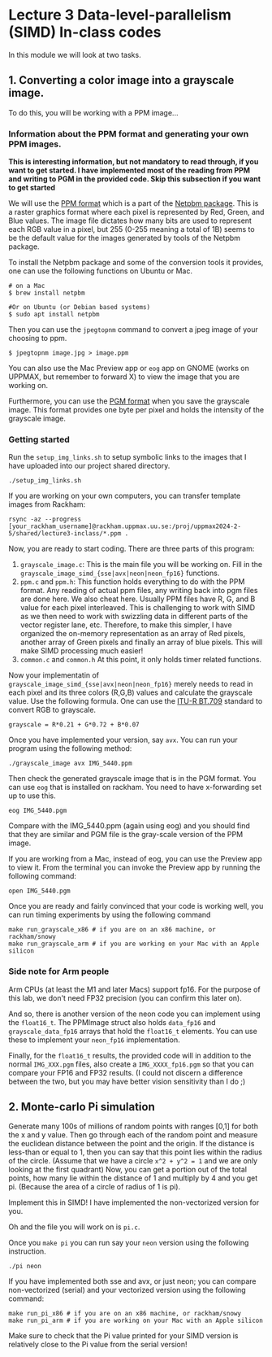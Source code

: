 # Lecture 3 Data-level-parallelism (SIMD) In-class codes

In this module we will look at two tasks.

## 1. Converting a color image into a grayscale image.
To do this, you will be working with a PPM image...

### Information about the PPM format and generating your own PPM images.

**This is interesting information, but not mandatory to read through, if you
want to get started. I have implemented most of the reading from PPM and
writing to PGM in the provided code. Skip this subsection if you want to get
started**

We will use the [PPM format](https://netpbm.sourceforge.net/doc/ppm.html) which is a part of the [Netpbm package](https://netpbm.sourceforge.net).
This is a raster graphics format where each pixel is represented by Red,
Green, and Blue values. The image file dictates how many bits are used to
represent each RGB value in a pixel, but 255 (0-255 meaning a total of 1B)
seems to be the default value for the images generated by tools of the Netpbm
package. 

To install the Netpbm package and some of the conversion tools it provides,
one can use the following functions on Ubuntu or Mac.

``` 
# on a Mac
$ brew install netpbm

#Or on Ubuntu (or Debian based systems)
$ sudo apt install netpbm
```

Then you can use the `jpegtopnm` command to convert a jpeg image of your choosing to ppm.

```
$ jpegtopnm image.jpg > image.ppm
```

You can also use the Mac Preview app or `eog` app on GNOME (works on UPPMAX,
but remember to forward X) to view the image that you are working on.

Furthermore, you can use the [PGM format](https://netpbm.sourceforge.net/doc/pgm.html) when you save the grayscale image.
This format provides one byte per pixel and holds the intensity of the
grayscale image.

### Getting started
Run the `setup_img_links.sh` to setup symbolic links to the images that
I have uploaded into our project shared directory.

```
./setup_img_links.sh
```

If you are working on your own computers, you can transfer template images
from Rackham:
```
rsync -az --progress [your_rackham_username]@rackham.uppmax.uu.se:/proj/uppmax2024-2-5/shared/lecture3-inclass/*.ppm .
```

Now, you are ready to start coding.
There are three parts of this program:

1. `grayscale_image.c`: This is the main file you will be working on.
Fill in the `grayscale_image_simd_{sse|avx|neon|neon_fp16}` functions.
2. `ppm.c` and `ppm.h`: This function holds everything to do with the PPM format.
Any reading of actual ppm files, any writing back into pgm files are done here.
We also cheat here. Usually PPM files have R, G, and B value for each pixel interleaved.
This is challenging to work with SIMD as we then need to work with swizzling
data in different parts of the vector register lane, etc.
Therefore, to make this simpler, I have organized the on-memory representation as
an array of Red pixels, another array of Green pixels and finally an array of blue pixels.
This will make SIMD processing much easier!
3. `common.c` and `common.h` At this point, it only holds timer related functions.

Now your implementatin of `grayscale_image_simd_{sse|avx|neon|neon_fp16}` merely
needs to read in each pixel and its three colors (R,G,B) values and calculate the
grayscale value. Use the following formula.
One can use the [ITU-R BT.709](https://en.wikipedia.org/wiki/Grayscale#Luma_coding_in_video_systems) standard to convert RGB to grayscale.

```
grayscale = R*0.21 + G*0.72 + B*0.07
```

Once you have implemented your version, say `avx`. You can run your program using the following method:

```
./grayscale_image avx IMG_5440.ppm
```

Then check the generated grayscale image that is in the PGM format. You can use `eog` that is installed on rackham.
You need to have x-forwarding set up to use this.

```
eog IMG_5440.pgm
```

Compare with the IMG\_5440.ppm (again using eog) and you should find that they are similar and PGM file is the gray-scale version of the PPM image.

If you are working from a Mac, instead of eog, you can use the Preview app to view it. From the terminal you can invoke the Preview app by running the following command:

```
open IMG_5440.pgm
```

Once you are ready and fairly convinced that your code is working well, you can run timing experiments by using the following command

```
make run_grayscale_x86 # if you are on an x86 machine, or rackham/snowy
make run_grayscale_arm # if you are working on your Mac with an Apple silicon
```

### Side note for Arm people
Arm CPUs (at least the M1 and later Macs) support fp16. For the purpose of
this lab, we don't need FP32 precision (you can confirm this later on).

And so, there is another version of the neon code you can implement using the
`float16_t`. The PPMImage struct also holds `data_fp16` and
`grayscale_data_fp16` arrays that hold the `float16_t` elements. You can use
these to implement your `neon_fp16` implementation.

Finally, for the `float16_t` results, the provided code will in addition to
the normal `IMG_XXX.pgm` files, also create a `IMG_XXXX_fp16.pgm` so that you
can compare your FP16 and FP32 results. (I could not discern a difference
between the two, but you may have better vision sensitivity than I do ;)

## 2. Monte-carlo Pi simulation
Generate many 100s of millions of random points with ranges [0,1] for both the x and y value.
Then go through each of the random point and measure the euclidean distance between the point and the origin.
If the distance is less-than or equal to 1, then you can say that this point lies within the radius of the circle.
(Assume that we have a circle `x^2 + y^2 = 1` and we are only looking at the first quadrant)
Now, you can get a portion out of the total points, how many lie within the distance of 1 and multiply by 4 and you get pi.
(Because the area of a circle of radius of 1 is pi).

Implement this in SIMD! I have implemented the non-vectorized version for you.

Oh and the file you will work on is `pi.c`.

Once you `make pi` you can run say your `neon` version using the following instruction.

```
./pi neon
```

If you have implemented both sse and avx, or just neon; you can compare non-vectorized (serial) and your vectorized version using the following command:

```
make run_pi_x86 # if you are on an x86 machine, or rackham/snowy
make run_pi_arm # if you are working on your Mac with an Apple silicon
```

Make sure to check that the Pi value printed for your SIMD version is relatively close to the Pi value from the serial version!
